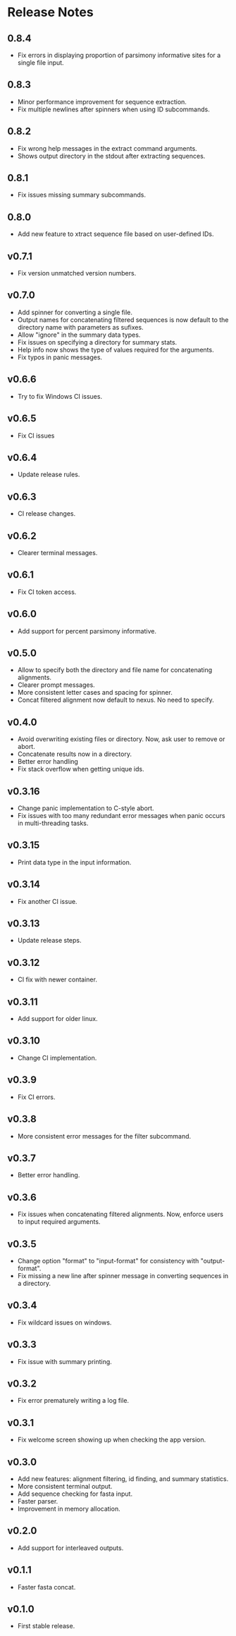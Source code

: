 # Release Notes

## 0.8.4

- Fix errors in displaying proportion of parsimony informative sites for a single file input.

## 0.8.3

- Minor performance improvement for sequence extraction.
- Fix multiple newlines after spinners when using ID subcommands.

## 0.8.2

- Fix wrong help messages in the extract command arguments.
- Shows output directory in the stdout after extracting sequences.

## 0.8.1

- Fix issues missing summary subcommands.

## 0.8.0

- Add new feature to xtract sequence file based on user-defined IDs.

## v0.7.1

- Fix version unmatched version numbers.

## v0.7.0

- Add spinner for converting a single file.
- Output names for concatenating filtered sequences is now default to the directory name with parameters as sufixes.
- Allow "ignore" in the summary data types.
- Fix issues on specifying a directory for summary stats.
- Help info now shows the type of values required for the arguments.
- Fix typos in panic messages.

## v0.6.6

- Try to fix Windows CI issues.

## v0.6.5

- Fix CI issues

## v0.6.4

- Update release rules.

## v0.6.3

- CI release changes.

## v0.6.2

- Clearer terminal messages.

## v0.6.1

- Fix CI token access.

## v0.6.0

- Add support for percent parsimony informative.

## v0.5.0

- Allow to specify both the directory and file name for concatenating alignments.
- Clearer prompt messages.
- More consistent letter cases and spacing for spinner.
- Concat filtered alignment now default to nexus. No need to specify.

## v0.4.0

- Avoid overwriting existing files or directory. Now, ask user to remove or abort.
- Concatenate results now in a directory.
- Better error handling
- Fix stack overflow when getting unique ids.

## v0.3.16

- Change panic implementation to C-style abort.
- Fix issues with too many redundant error messages when panic occurs in multi-threading tasks.

## v0.3.15

- Print data type in the input information.

## v0.3.14

- Fix another CI issue.

## v0.3.13

- Update release steps.

## v0.3.12

- CI fix with newer container.

## v0.3.11

- Add support for older linux.

## v0.3.10

- Change CI implementation.

## v0.3.9

- Fix CI errors.

## v0.3.8

- More consistent error messages for the filter subcommand.

## v0.3.7

- Better error handling.

## v0.3.6

- Fix issues when concatenating filtered alignments. Now, enforce users to input required arguments.

## v0.3.5

- Change option "format" to "input-format" for consistency with "output-format".
- Fix missing a new line after spinner message in converting sequences in a directory.

## v0.3.4

- Fix wildcard issues on windows.

## v0.3.3

- Fix issue with summary printing.

## v0.3.2

- Fix error prematurely writing a log file.

## v0.3.1

- Fix welcome screen showing up when checking the app version.

## v0.3.0

- Add new features: alignment filtering, id finding, and summary statistics.
- More consistent terminal output.
- Add sequence checking for fasta input.
- Faster parser.
- Improvement in memory allocation.

## v0.2.0

- Add support for interleaved outputs.

## v0.1.1

- Faster fasta concat.

## v0.1.0

- First stable release.
